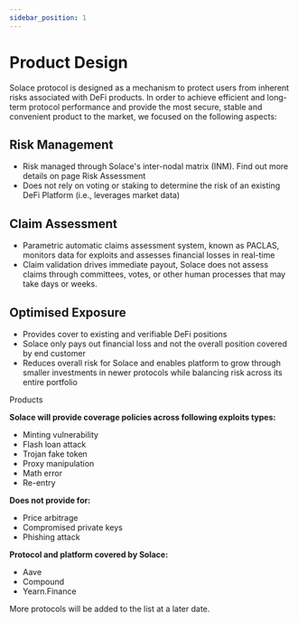 ```yaml
---
sidebar_position: 1
---
```


# Product Design

Solace protocol is designed as a mechanism to protect users from inherent risks associated with DeFi products. In order to achieve efficient and long-term protocol performance and provide the most secure, stable and convenient product to the market, we focused on the following aspects:

## Risk Management

- Risk managed through Solace's inter-nodal matrix (INM). Find out more details on page Risk Assessment
- Does not rely on voting or staking to determine the risk of an existing DeFi Platform (i.e., leverages market data)

## Claim Assessment

- Parametric automatic claims assessment system, known as PACLAS, monitors data for exploits and assesses financial losses in real-time
- Claim validation drives immediate payout, Solace does not assess claims through committees, votes, or other human processes that may take days or weeks.

## Optimised Exposure

- Provides cover to existing and verifiable DeFi positions
- Solace only pays out financial loss and not the overall position covered by end customer
- Reduces overall risk for Solace and enables platform to grow through smaller investments in newer protocols while balancing risk across its entire portfolio

Products

**Solace will provide coverage policies across following exploits types:**

- Minting vulnerability
- Flash loan attack
- Trojan fake token
- Proxy manipulation
- Math error
- Re-entry

**Does not provide for:**

- Price arbitrage
- Compromised private keys
- Phishing attack

**Protocol and platform covered by Solace:**

- Aave
- Compound
- Yearn.Finance

More protocols will be added to the list at a later date.

